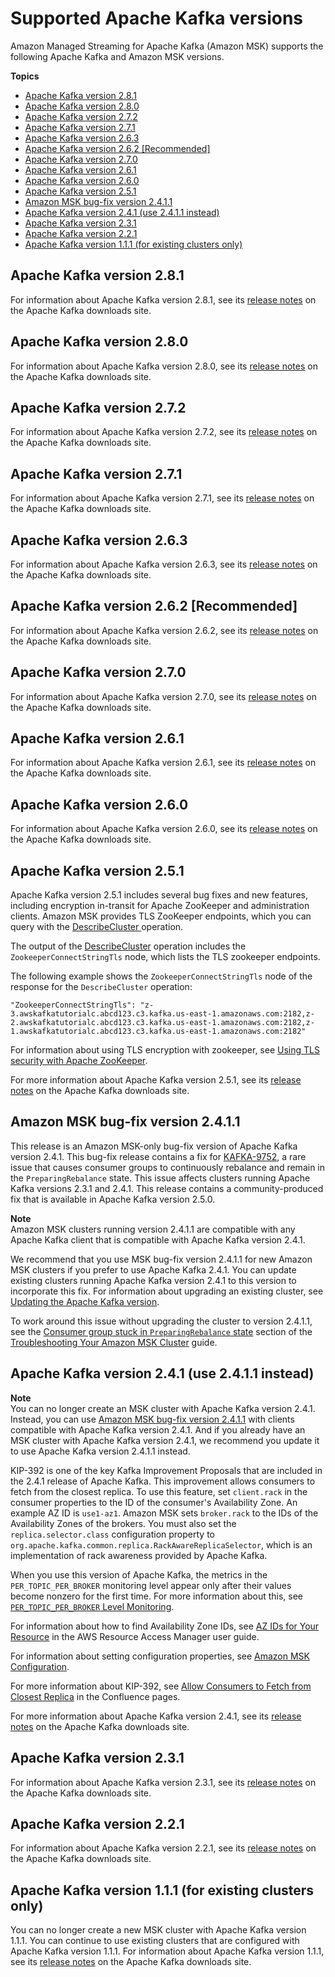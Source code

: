 # Supported Apache Kafka versions<a name="supported-kafka-versions"></a>

Amazon Managed Streaming for Apache Kafka \(Amazon MSK\) supports the following Apache Kafka and Amazon MSK versions\.

**Topics**
+ [Apache Kafka version 2\.8\.1](#2.8.1)
+ [Apache Kafka version 2\.8\.0](#2.8.0)
+ [Apache Kafka version 2\.7\.2](#2.7.2)
+ [Apache Kafka version 2\.7\.1](#2.7.1)
+ [Apache Kafka version 2\.6\.3](#2.6.3)
+ [Apache Kafka version 2\.6\.2 \[Recommended\]](#2.6.2)
+ [Apache Kafka version 2\.7\.0](#2.7.0)
+ [Apache Kafka version 2\.6\.1](#2.6.1)
+ [Apache Kafka version 2\.6\.0](#2.6.0)
+ [Apache Kafka version 2\.5\.1](#2.5.1)
+ [Amazon MSK bug\-fix version 2\.4\.1\.1](#2.4.1.1)
+ [Apache Kafka version 2\.4\.1 \(use 2\.4\.1\.1 instead\)](#2.4.1)
+ [Apache Kafka version 2\.3\.1](#2.3.1)
+ [Apache Kafka version 2\.2\.1](#2.2.1)
+ [Apache Kafka version 1\.1\.1 \(for existing clusters only\)](#1.1.1)

## Apache Kafka version 2\.8\.1<a name="2.8.1"></a>

For information about Apache Kafka version 2\.8\.1, see its [release notes](https://downloads.apache.org/kafka/2.8.1/RELEASE_NOTES.html) on the Apache Kafka downloads site\.

## Apache Kafka version 2\.8\.0<a name="2.8.0"></a>

For information about Apache Kafka version 2\.8\.0, see its [release notes](https://archive.apache.org/dist/kafka/2.8.0/RELEASE_NOTES.html) on the Apache Kafka downloads site\.

## Apache Kafka version 2\.7\.2<a name="2.7.2"></a>

For information about Apache Kafka version 2\.7\.2, see its [release notes](https://archive.apache.org/dist/kafka/2.7.2/RELEASE_NOTES.html) on the Apache Kafka downloads site\.

## Apache Kafka version 2\.7\.1<a name="2.7.1"></a>

For information about Apache Kafka version 2\.7\.1, see its [release notes](https://archive.apache.org/dist/kafka/2.7.1/RELEASE_NOTES.html) on the Apache Kafka downloads site\.

## Apache Kafka version 2\.6\.3<a name="2.6.3"></a>

For information about Apache Kafka version 2\.6\.3, see its [release notes](https://archive.apache.org/dist/kafka/2.6.3/RELEASE_NOTES.html) on the Apache Kafka downloads site\.

## Apache Kafka version 2\.6\.2 \[Recommended\]<a name="2.6.2"></a>

For information about Apache Kafka version 2\.6\.2, see its [release notes](https://archive.apache.org/dist/kafka/2.6.2/RELEASE_NOTES.html) on the Apache Kafka downloads site\.

## Apache Kafka version 2\.7\.0<a name="2.7.0"></a>

For information about Apache Kafka version 2\.7\.0, see its [release notes](https://archive.apache.org/dist/kafka/2.7.0/RELEASE_NOTES.html) on the Apache Kafka downloads site\.

## Apache Kafka version 2\.6\.1<a name="2.6.1"></a>

For information about Apache Kafka version 2\.6\.1, see its [release notes](https://archive.apache.org/dist/kafka/2.6.1/RELEASE_NOTES.html) on the Apache Kafka downloads site\.

## Apache Kafka version 2\.6\.0<a name="2.6.0"></a>

For information about Apache Kafka version 2\.6\.0, see its [release notes](https://archive.apache.org/dist/kafka/2.6.0/RELEASE_NOTES.html) on the Apache Kafka downloads site\.

## Apache Kafka version 2\.5\.1<a name="2.5.1"></a>

Apache Kafka version 2\.5\.1 includes several bug fixes and new features, including encryption in\-transit for Apache ZooKeeper and administration clients\. Amazon MSK provides TLS ZooKeeper endpoints, which you can query with the [DescribeCluster ](https://docs.aws.amazon.com/msk/1.0/apireference/clusters-clusterarn.html#DescribeCluster) operation\. 

The output of the [ DescribeCluster](https://docs.aws.amazon.com/msk/1.0/apireference/clusters-clusterarn.html#DescribeCluster) operation includes the `ZookeeperConnectStringTls` node, which lists the TLS zookeeper endpoints\.

The following example shows the `ZookeeperConnectStringTls` node of the response for the `DescribeCluster` operation:

```
"ZookeeperConnectStringTls": "z-3.awskafkatutorialc.abcd123.c3.kafka.us-east-1.amazonaws.com:2182,z-2.awskafkatutorialc.abcd123.c3.kafka.us-east-1.amazonaws.com:2182,z-1.awskafkatutorialc.abcd123.c3.kafka.us-east-1.amazonaws.com:2182"
```

For information about using TLS encryption with zookeeper, see [Using TLS security with Apache ZooKeeper](zookeeper-security.md#zookeeper-security-tls)\.

For more information about Apache Kafka version 2\.5\.1, see its [release notes](https://archive.apache.org/dist/kafka/2.5.1/RELEASE_NOTES.html) on the Apache Kafka downloads site\.

## Amazon MSK bug\-fix version 2\.4\.1\.1<a name="2.4.1.1"></a>

This release is an Amazon MSK\-only bug\-fix version of Apache Kafka version 2\.4\.1\. This bug\-fix release contains a fix for [KAFKA\-9752](https://issues.apache.org/jira/browse/KAFKA-9752), a rare issue that causes consumer groups to continuously rebalance and remain in the `PreparingRebalance` state\. This issue affects clusters running Apache Kafka versions 2\.3\.1 and 2\.4\.1\. This release contains a community\-produced fix that is available in Apache Kafka version 2\.5\.0\. 

**Note**  
Amazon MSK clusters running version 2\.4\.1\.1 are compatible with any Apache Kafka client that is compatible with Apache Kafka version 2\.4\.1\.

We recommend that you use MSK bug\-fix version 2\.4\.1\.1 for new Amazon MSK clusters if you prefer to use Apache Kafka 2\.4\.1\. You can update existing clusters running Apache Kafka version 2\.4\.1 to this version to incorporate this fix\. For information about upgrading an existing cluster, see [Updating the Apache Kafka version](version-upgrades.md)\.

To work around this issue without upgrading the cluster to version 2\.4\.1\.1, see the [Consumer group stuck in `PreparingRebalance` state](troubleshooting.md#consumer-group-rebalance) section of the [Troubleshooting Your Amazon MSK Cluster](troubleshooting.md) guide\. 

## Apache Kafka version 2\.4\.1 \(use 2\.4\.1\.1 instead\)<a name="2.4.1"></a>

**Note**  
You can no longer create an MSK cluster with Apache Kafka version 2\.4\.1\. Instead, you can use [Amazon MSK bug\-fix version 2\.4\.1\.1](#2.4.1.1) with clients compatible with Apache Kafka version 2\.4\.1\. And if you already have an MSK cluster with Apache Kafka version 2\.4\.1, we recommend you update it to use Apache Kafka version 2\.4\.1\.1 instead\.

KIP\-392 is one of the key Kafka Improvement Proposals that are included in the 2\.4\.1 release of Apache Kafka\. This improvement allows consumers to fetch from the closest replica\. To use this feature, set `client.rack` in the consumer properties to the ID of the consumer's Availability Zone\. An example AZ ID is `use1-az1`\. Amazon MSK sets `broker.rack` to the IDs of the Availability Zones of the brokers\. You must also set the `replica.selector.class` configuration property to `org.apache.kafka.common.replica.RackAwareReplicaSelector`, which is an implementation of rack awareness provided by Apache Kafka\. 

When you use this version of Apache Kafka, the metrics in the `PER_TOPIC_PER_BROKER` monitoring level appear only after their values become nonzero for the first time\. For more information about this, see [`PER_TOPIC_PER_BROKER` Level Monitoring](metrics-details.md#broker-topic-metrics)\. 

For information about how to find Availability Zone IDs, see [AZ IDs for Your Resource](https://docs.aws.amazon.com/ram/latest/userguide/working-with-az-ids.html) in the AWS Resource Access Manager user guide\. 

For information about setting configuration properties, see [Amazon MSK Configuration](msk-configuration.md)\. 

For more information about KIP\-392, see [Allow Consumers to Fetch from Closest Replica](https://cwiki.apache.org/confluence/display/KAFKA/KIP-392:+Allow+consumers+to+fetch+from+closest+replica) in the Confluence pages\.

For more information about Apache Kafka version 2\.4\.1, see its [release notes](https://archive.apache.org/dist/kafka/2.4.1/RELEASE_NOTES.html) on the Apache Kafka downloads site\.

## Apache Kafka version 2\.3\.1<a name="2.3.1"></a>

For information about Apache Kafka version 2\.3\.1, see its [release notes](https://archive.apache.org/dist/kafka/2.3.1/RELEASE_NOTES.html) on the Apache Kafka downloads site\.

## Apache Kafka version 2\.2\.1<a name="2.2.1"></a>

For information about Apache Kafka version 2\.2\.1, see its [release notes](https://archive.apache.org/dist/kafka/2.2.1/RELEASE_NOTES.html) on the Apache Kafka downloads site\.

## Apache Kafka version 1\.1\.1 \(for existing clusters only\)<a name="1.1.1"></a>

You can no longer create a new MSK cluster with Apache Kafka version 1\.1\.1\. You can continue to use existing clusters that are configured with Apache Kafka version 1\.1\.1\. For information about Apache Kafka version 1\.1\.1, see its [release notes](https://archive.apache.org/dist/kafka/1.1.1/RELEASE_NOTES.html) on the Apache Kafka downloads site\.